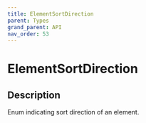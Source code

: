 ```yaml
---
title: ElementSortDirection
parent: Types
grand_parent: API
nav_order: 53
---
```


# ElementSortDirection

## Description

Enum indicating sort direction of an element.
